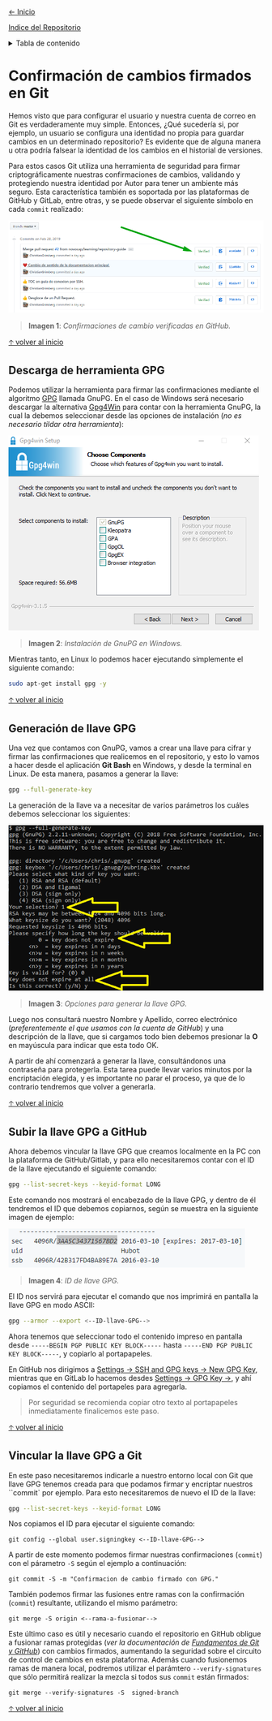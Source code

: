 [<- Inicio](../README.md)

[Indice del Repositorio](SUMMARY.md)

<details>
    <summary>Tabla de contenido</summary>
    <a href="#Confirmación-de-cambios-firmados-en-Git"><strong>Confirmación de cambios firmados en Git</strong></a><br>
    <a href="#Descarga-de-herramienta-GPG">· Descarga de herramienta GPG</a><br>
    <a href="#Generación-de-llave-GPG">· Generación de llave GPG</a><br>
    <a href="#Vincular-la-llave-GPG-a-Git">· Vincular la llave GPG a Git</a><br>
</details>

# Confirmación de cambios firmados en Git
Hemos visto que para configurar el usuario y nuestra cuenta de correo en Git es verdaderamente muy simple. Entonces, ¿Qué sucedería si, por ejemplo, un usuario se configura una identidad no propia para guardar cambios en un determinado repositorio? Es evidente que de alguna manera u otra podría falsear la identidad de los cambios en el historial de versiones.

Para estos casos Git utiliza una herramienta de seguridad para firmar criptográficamente nuestras confirmaciones de cambios, validando y protegiendo nuestra identidad por Autor para tener un ambiente más seguro. Esta característica también es soportada por las plataformas de GitHub y GitLab, entre otras, y se puede observar el siguiente símbolo en cada `commit` realizado:

![GitHub commit verified](../img/github-commit-verified.png)
> __Imagen 1__: _Confirmaciones de cambio verificadas en GitHub._

[🡡 volver al inicio](#Confirmación-de-cambios-firmados-en-Git)
## Descarga de herramienta GPG
Podemos utilizar la herramienta para firmar las confirmaciones mediante el algoritmo [GPG](https://es.wikipedia.org/wiki/GNU_Privacy_Guard) llamada GnuPG. En el caso de Windows será necesario descargar la alternativa [Gpg4Win](https://gpg4win.org/download.html) para contar con la herramienta GnuPG, la cual la debemos seleccionar desde las opciones de instalación (_no es necesario tildar otra herramienta_):

![Instalación GnuPG en Windows](../img/gnupg-win-install.png)
> __Imagen 2__: _Instalación de GnuPG en Windows._

Mientras tanto, en Linux lo podemos hacer ejecutando simplemente el siguiente comando:
```bash
sudo apt-get install gpg -y
```
[🡡 volver al inicio](#Confirmación-de-cambios-firmados-en-Git)
## Generación de llave GPG
Una vez que contamos con GnuPG, vamos a crear una llave para cifrar y firmar las confirmaciones que realicemos en el repositorio, y esto lo vamos a hacer desde el aplicación __Git Bash__ en Windows, y desde la terminal en Linux. De esta manera, pasamos a generar la llave:
```bash
gpg --full-generate-key
```
La generación de la llave va a necesitar de varios parámetros los cuáles debemos seleccionar los siguientes:

![GnuPG opciones de llave](../img/gnupg-install-options.png)
> __Imagen 3__: _Opciones para generar la llave GPG._

Luego nos consultará nuestro Nombre y Apellido, correo electrónico (_preferentemente el que usamos con la cuenta de GitHub_) y una descripción de la llave, que si cargamos todo bien debemos presionar la __O__ en mayúscula para indicar que esta todo OK.

A partir de ahí comenzará a generar la llave, consultándonos una contraseña para protegerla. Esta tarea puede llevar varios minutos por la encriptación elegida, y es importante no parar el proceso, ya que de lo contrario tendremos que volver a generarla.

[🡡 volver al inicio](#Confirmación-de-cambios-firmados-en-Git)
## Subir la llave GPG a GitHub
Ahora debemos vincular la llave GPG que creamos localmente en la PC con la plataforma de GitHub/Gitlab, y para ello necesitaremos contar con el ID de la llave ejecutando el siguiente comando:
```bash
gpg --list-secret-keys --keyid-format LONG
```
Este comando nos mostrará el encabezado de la llave GPG, y dentro de él tendremos el ID que debemos copiarnos, según se muestra en la siguiente imagen de ejemplo:

![GPG ID de llave](../img/gnupg-key-id.png)
> __Imagen 4__: _ID de llave GPG._

El ID nos servirá para ejecutar el comando que nos imprimirá en pantalla la llave GPG en modo ASCII:
```bash
gpg --armor --export <--ID-llave-GPG-->
```
Ahora tenemos que seleccionar todo el contenido impreso en pantalla desde `-----BEGIN PGP PUBLIC KEY BLOCK-----` hasta `-----END PGP PUBLIC KEY BLOCK-----`, y copiarlo al portapapeles.

En GitHub nos dirigimos a [Settings -> SSH and GPG keys -> New GPG Key](https://github.com/settings/gpg/new), mientras que en GitLab lo hacemos desdes [Settings -> GPG Key ->](https://gitlab.com/profile/gpg_keys), y ahí copiamos el contenido del portapeles para agregarla.
> Por seguridad se recomienda copiar otro texto al portapapeles inmediatamente finalicemos este paso.

[🡡 volver al inicio](#Confirmación-de-cambios-firmados-en-Git)
## Vincular la llave GPG a Git
En este paso necesitaremos indicarle a nuestro entorno local con Git que llave GPG tenemos creada para que podamos firmar y encriptar nuestros ``commit` por ejemplo. Para esto necesitaremos de nuevo el ID de la llave:
```bash
gpg --list-secret-keys --keyid-format LONG
```
Nos copiamos el ID para ejecutar el siguiente comando:
```git
git config --global user.signingkey <--ID-llave-GPG-->
```
A partir de este momento podemos firmar nuestras confirmaciones (`commit`) con el párametro `-S` según el ejemplo a continuación:
```git
git commit -S -m "Confirmacion de cambio firmado con GPG."
```
También podemos firmar las fusiones entre ramas con la confirmación (`commit`) resultante, utilizando el mismo parámetro:
```git
git merge -S origin <--rama-a-fusionar--> 
```
Este último caso es útil y necesario cuando el repositorio en GitHub obligue a fusionar ramas protegidas (_ver la documentación de [ Fundamentos de Git y GitHub](GIT.md)_) con cambios firmados, aumentando la seguridad sobre el circuito de control de cambios en esta plataforma. Además cuando fusionemos ramas de manera local, podremos utilizar el parámtero `--verify-signatures` que sólo permitirá realizar la mezcla si todos sus `commit` están firmados:
```git
git merge --verify-signatures -S  signed-branch
```
[🡡 volver al inicio](#Confirmación-de-cambios-firmados-en-Git)